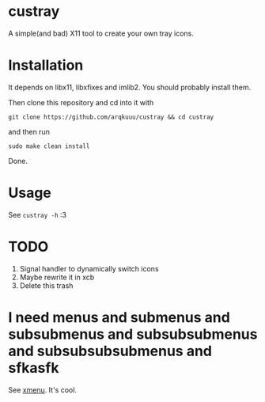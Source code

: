 # custray
A simple(and bad) X11 tool to create your own tray icons. 

# Installation
It depends on libx11, libxfixes and imlib2. You should probably install them.

Then clone this repository and cd into it with
```
git clone https://github.com/arqkuuu/custray && cd custray
```
and then run 
```
sudo make clean install
```
Done.

# Usage
See ```custray -h``` :3

# TODO

1. Signal handler to dynamically switch icons
6. Maybe rewrite it in xcb
2. Delete this trash

# I need menus and submenus and subsubmenus and subsubsubmenus and subsubsubsubmenus and sfkasfk

See [xmenu](https://github.com/phillbush/xmenu). It's cool.
